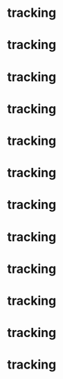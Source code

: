 # tracking
# tracking
# tracking
# tracking
# tracking
# tracking
# tracking
# tracking
# tracking
# tracking
# tracking
# tracking
